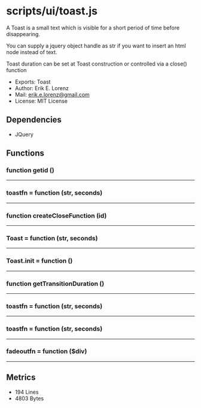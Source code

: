# scripts/ui/toast.js


A Toast is a small text which is visible for a short period of time before
disappearing.

You can supply a jquery object handle as str if you want to
insert an html node instead of text.

Toast duration can be set at Toast construction or controlled via a close()
function

* Exports: Toast
* Author: Erik E. Lorenz 
* Mail: <erik.e.lorenz@gmail.com>
* License: MIT License


## Dependencies


* JQuery


## Functions

###   function getid ()

---

###   toastfn = function (str, seconds)

---

###   function createCloseFunction (id)

---

###   Toast = function (str, seconds)

---

###   Toast.init = function ()

---

###     function getTransitionDuration ()

---

###       toastfn = function (str, seconds)

---

###       toastfn = function (str, seconds)

---

###       fadeoutfn = function ($div)

---

## Metrics

* 194 Lines
* 4803 Bytes

